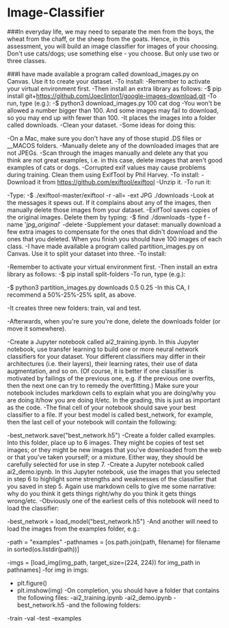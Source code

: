 # Image-Classifier

###In everyday life, we may need to separate the men from the boys, the wheat from the chaff, or the sheep from the goats. Hence, in this assessment, you will build an image classifier for images of your choosing. Don't use cats/dogs; use something else - you choose. But only use two or three classes.

###I have made available a program called download_images.py on Canvas. Use it to create your dataset.
-To install:
-Remember to activate your virtual environment first.
-Then install an extra library as follows:
-$ pip install git+https://github.com/Joeclinton1/google-images-download.git
-To run, type (e.g.):
-$ python3 download_images.py 100 cat dog
-You won't be allowed a number bigger than 100. And some images may fail to download, so you may end up with fewer than 100.
-It places the images into a folder called downloads.
-Clean your dataset.
-Some ideas for doing this:

-On a Mac, make sure you don't have any of those stupid .DS files or __MACOS folders.
-Manually delete any of the downloaded images that are not JPEGs.
-Scan through the images manually and delete any that you think are not great examples, i.e. in this case, delete images that aren't good examples of cats or dogs.
-Corrupted exif values may cause problems during training. Clean them using ExifTool by Phil Harvey.
-To install:
-Download it from https://github.com/exiftool/exiftool
-Unzip it.
-To run it:

-Type:
-$ ./exiftool-master/exiftool -r -all= -ext JPG ./downloads
-Look at the messages it spews out. If it complains about any of the images, then manually delete those images from your dataset.
-ExifTool saves copies of the original images. Delete them by typing:
-$ find ./downloads -type f -name '*jpg_original*' -delete
-Supplement your dataset: manually download a few extra images to compensate for the ones that didn't download and the ones that you deleted. When you finish you should have 100 images of each class.
-I have made available a program called partition_images.py on Canvas. Use it to split your dataset into three.
-To install:

-Remember to activate your virtual environment first.
-Then install an extra library as follows:
-$ pip install split-folders
-To run, type (e.g.):

-$ python3 partition_images.py downloads 0.5 0.25
-In this CA, I recommend a 50%-25%-25% split, as above.

-It creates three new folders: train, val and test.

-Afterwards, when you're sure you're done, delete the downloads folder (or move it somewhere).

-Create a Jupyter notebook called ai2_training.ipynb. In this Jupyter notebook, use transfer learning to build one or more neural network classifiers for your dataset. Your different classifiers may differ in their architectures (i.e. their layers), their learning rates, their use of data augmentation, and so on. (Of course, it is better if one classifier is motivated by failings of the previous one, e.g. if the previous one overfits, then the next one can try to remedy the overfitting.) Make sure your notebook includes markdown cells to explain what you are doing/why you are doing it/how you are doing it/etc. In the grading, this is just as important as the code.
-The final cell of your notebook should save your best classifier to a file. If your best model is called best_network, for example, then the last cell of your notebook will contain the following:

-best_network.save("best_network.h5")
-Create a folder called examples. Into this folder, place up to 6 images. They might be copies of test set images; or they might be new images that you've downloaded from the web or that you've taken yourself; or a mixture. Either way, they should be carefully selected for use in step 7.
-Create a Jupyter notebook called ai2_demo.ipynb. In this Jupyter notebook, use the images that you selected in step 6 to highlight some strengths and weaknesses of the classifier that you saved in step 5. Again use markdown cells to give me some narrative: why do you think it gets things right/why do you think it gets things wrong/etc.
-Obviously one of the earliest cells of this notebook will need to load the classifier:

-best_network = load_model("best_network.h5")
-And another will need to load the images from the examples folder, e.g.:

-path = "examples"
-pathnames = [os.path.join(path, filename) for filename in sorted(os.listdir(path))]

-imgs = [load_img(img_path, target_size=(224, 224)) for img_path in pathnames]
-for img in imgs:
 -   plt.figure()
  -  plt.imshow(img)
-On completion, you should have a folder that contains the following files:
-ai2_training.ipynb
-ai2_demo.ipynb
-best_network.h5
-and the following folders:

-train
-val
-test
-examples
